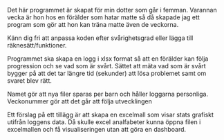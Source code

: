 Det här programmet är skapat för min dotter som går i femman.
Varannan vecka är hon hos en förälder som hatar matte så då
skapade jag ett program som gör att hon kan träna matte även
de veckorna.

Känn dig fri att anpassa koden efter svårighetsgrad eller
lägga till räknesätt/funktioner.

Programmet ska skapa en logg i xlsx format så att en förälder
kan följa progression och se vad som är svårt. Sättet att mäta
vad som är svårt bygger på att det tar längre tid (sekunder)
att lösa problemet samt om svaret blev rätt.

Namet gör att nya filer sparas per barn och håller loggarna
personliga. Veckonummer gör att det går att följa utvecklingen

Ett förslag på ett tillägg är att skapa en excelmall som
visar stats grafiskt utifrån loggens data. Då skulle excel
analfabeter kunna öppna filen i excelmallen och få visualiseringen
utan att göra en dashboard.
